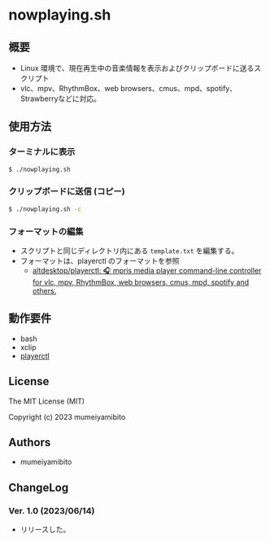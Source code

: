 # nowplaying.sh

## 概要
* Linux 環境で、現在再生中の音楽情報を表示およびクリップボードに送るスクリプト
* vlc、mpv、RhythmBox、web browsers、cmus、mpd、spotify、Strawberryなどに対応。

## 使用方法
### ターミナルに表示

```sh
$ ./nowplaying.sh
```

### クリップボードに送信 (コピー)
```sh
$ ./nowplaying.sh -c
```

### フォーマットの編集
* スクリプトと同じディレクトリ内にある `template.txt` を編集する。
* フォーマットは、playerctl のフォーマットを参照
	* [altdesktop/playerctl: 🎧 mpris media player command\-line controller for vlc, mpv, RhythmBox, web browsers, cmus, mpd, spotify and others\.](https://github.com/altdesktop/playerctl#printing-properties-and-metadata)

## 動作要件
* bash
* xclip
* [playerctl](https://github.com/altdesktop/playerctl#printing-properties-and-metadata)

## License
The MIT License (MIT)

Copyright (c) 2023 mumeiyamibito


## Authors
* mumeiyamibito


## ChangeLog
### Ver. 1.0 (2023/06/14)
* リリースした。
